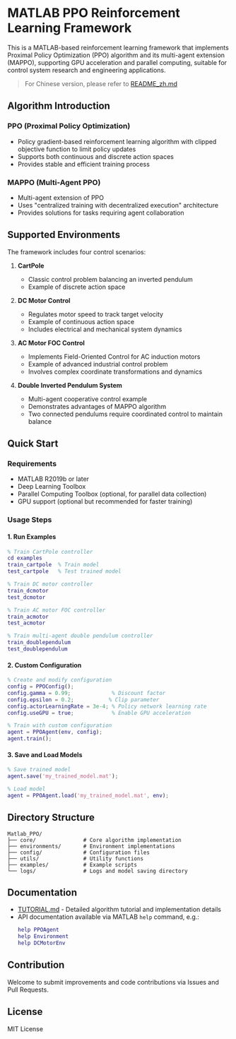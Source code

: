 # MATLAB PPO Reinforcement Learning Framework

This is a MATLAB-based reinforcement learning framework that implements Proximal Policy Optimization (PPO) algorithm and its multi-agent extension (MAPPO), supporting GPU acceleration and parallel computing, suitable for control system research and engineering applications.

> For Chinese version, please refer to [README_zh.md](README_zh.md)

## Algorithm Introduction

### PPO (Proximal Policy Optimization)
- Policy gradient-based reinforcement learning algorithm with clipped objective function to limit policy updates
- Supports both continuous and discrete action spaces
- Provides stable and efficient training process

### MAPPO (Multi-Agent PPO)
- Multi-agent extension of PPO
- Uses "centralized training with decentralized execution" architecture
- Provides solutions for tasks requiring agent collaboration

## Supported Environments

The framework includes four control scenarios:

1. **CartPole**
   - Classic control problem balancing an inverted pendulum
   - Example of discrete action space

2. **DC Motor Control**
   - Regulates motor speed to track target velocity
   - Example of continuous action space
   - Includes electrical and mechanical system dynamics

3. **AC Motor FOC Control**
   - Implements Field-Oriented Control for AC induction motors
   - Example of advanced industrial control problem
   - Involves complex coordinate transformations and dynamics

4. **Double Inverted Pendulum System**
   - Multi-agent cooperative control example
   - Demonstrates advantages of MAPPO algorithm
   - Two connected pendulums require coordinated control to maintain balance

## Quick Start

### Requirements
- MATLAB R2019b or later
- Deep Learning Toolbox
- Parallel Computing Toolbox (optional, for parallel data collection)
- GPU support (optional but recommended for faster training)

### Usage Steps

#### 1. Run Examples

```matlab
% Train CartPole controller
cd examples
train_cartpole  % Train model
test_cartpole   % Test trained model

% Train DC motor controller
train_dcmotor
test_dcmotor

% Train AC motor FOC controller
train_acmotor
test_acmotor

% Train multi-agent double pendulum controller
train_doublependulum
test_doublependulum
```

#### 2. Custom Configuration

```matlab
% Create and modify configuration
config = PPOConfig();
config.gamma = 0.99;             % Discount factor
config.epsilon = 0.2;           % Clip parameter
config.actorLearningRate = 3e-4; % Policy network learning rate
config.useGPU = true;            % Enable GPU acceleration

% Train with custom configuration
agent = PPOAgent(env, config);
agent.train();
```

#### 3. Save and Load Models

```matlab
% Save trained model
agent.save('my_trained_model.mat');

% Load model
agent = PPOAgent.load('my_trained_model.mat', env);
```

## Directory Structure

```
Matlab_PPO/
├── core/               # Core algorithm implementation
├── environments/       # Environment implementations
├── config/             # Configuration files
├── utils/              # Utility functions
├── examples/           # Example scripts
└── logs/               # Logs and model saving directory
```

## Documentation

- [TUTORIAL.md](TUTORIAL.md) - Detailed algorithm tutorial and implementation details
- API documentation available via MATLAB `help` command, e.g.:
  ```matlab
  help PPOAgent
  help Environment
  help DCMotorEnv
  ```

## Contribution

Welcome to submit improvements and code contributions via Issues and Pull Requests.

## License

MIT License
